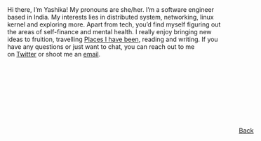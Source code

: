 # 

\
\
\
\
\
\
Hi there, I’m Yashika! My pronouns are she/her. I’m a software engineer based in India. My interests lies in distributed system, networking, linux kernel and exploring more. Apart from tech, you’d find myself figuring out the areas of self-finance and mental health. I really enjoy bringing new ideas to fruition, travelling [Places I have been](travelling.md), reading and writing. 
If you have any questions or just want to chat, you can reach out to me on [Twitter](https://twitter.com/YashikaBadaya) or shoot me an [email](yashikabadaya@gmail.com).

<div class="post-info-more">
        <section>
            <span><a href="javascript:void(0);" onclick="window.history.back();"> 
            <h8 style="padding: 9rem 33rem 1rem;display: flex;justify-content: space-between;font-size: 0.9rem;">
            Back</h8></a></span>
        </section>
</div>

